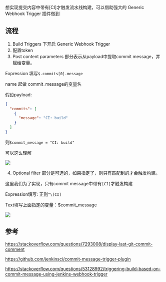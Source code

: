 想实现提交内容中带有[CI]才触发流水线构建，可以借助强大的 Generic Webhook Trigger 插件做到

## 流程

1. Build Triggers 下开启 Generic Webhook Trigger
2. 配置token
3. Post content parameters 部分表示从payload中提取commit message，并赋给变量。

Expression 填写`$.commits[0].message`

name 起做 commit_message的变量名


假设payload:

```json
{
  "commits": [
    {
      "message": "CI: build"
    }
  ]
}
```

则`$commit_message = "CI: build"`

可以这么理解

![](http://pek3b.qingstor.com/hexo-blog/20220515215616.png)

4. Optional filter 部分是可选的，如果指定了，则只有匹配到的才会触发构建。

这里我们为了实现，只有commit message中带有`[CI]`才触发构建

Expression填写: 正则`^\[CI]`

Text填写上面指定的变量：$commit_message

![](http://pek3b.qingstor.com/hexo-blog/20220515215756.png)

## 参考

https://stackoverflow.com/questions/7293008/display-last-git-commit-comment

https://github.com/jenkinsci/commit-message-trigger-plugin

https://stackoverflow.com/questions/53128992/triggering-build-based-on-commit-message-using-jenkins-webhook-trigger
